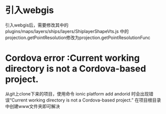 # 引入webgis
引入webgis后，需要修改其中的plugins/maps/layers/ships/layers/ShiplayerShapeVts.js 中的projection.getPointResolution修改为projection.getPointResolutionFunc

# Cordova error :Current working directory is not a Cordova-based project.
从git上clone下来的项目，使用命令 ionic platform add andorid 时会出现错误“Current working directory is not a Cordova-based project.” 在项目根目录中创建www文件夹即可解决
